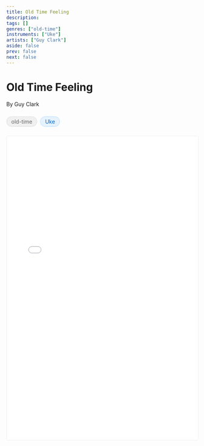 ```yaml
---
title: Old Time Feeling
description: 
tags: []
genres: ["old-time"]
instruments: ["Uke"]
artists: ["Guy Clark"]
aside: false
prev: false
next: false
---
```


# Old Time Feeling

By Guy Clark



<div class="metadata-badges">
  <div class="badge-list">
        <span class="badge badge-genre">old-time</span>
        <span class="badge badge-instrument">Uke</span>
    
  </div>
</div>

<div class="score-viewer">
  <iframe 
    src="/uploads/old-time-feeling-in-c-for-uke-.pdf#toolbar=0&navpanes=0" 
    width="100%" 
    height="800px" 
    frameborder="0"
    allow="fullscreen"
    loading="lazy"
    type="application/pdf"
  ></iframe>
</div>

<style>
.score-viewer {
  width: 100%;
  height: 800px;
  border: 1px solid #eee;
  border-radius: 4px;
  overflow: hidden;
}

.metadata-badges {
  margin: 1.5rem 0;
}

.badge-list {
  display: flex;
  flex-wrap: wrap;
  gap: 0.5rem;
}

.badge {
  display: inline-block;
  padding: 0.25rem 0.75rem;
  border-radius: 1rem;
  font-size: 0.875rem;
  border: 1px solid transparent;
}

.badge-genre {
  background-color: #f0f0f0;
  color: #666;
  border-color: #ddd;
}

.badge-instrument {
  background-color: #e6f3ff;
  color: #0066cc;
  border-color: #b3d9ff;
}

.badge-tag {
  background-color: #f0f7e6;
  color: #2c662d;
  border-color: #d9e6cc;
}
</style>

